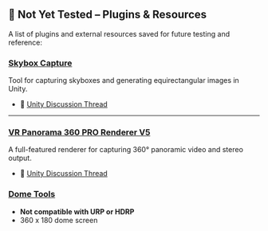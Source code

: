 ## 🧪 Not Yet Tested – Plugins & Resources

A list of plugins and external resources saved for future testing and reference:

### [Skybox Capture](https://assetstore.unity.com/packages/tools/camera/skybox-capture-93266)
Tool for capturing skyboxes and generating equirectangular images in Unity.

- 💬 [Unity Discussion Thread](https://discussions.unity.com/t/capturing-a-equiretangular-image-in-unity-hdrp/896941/1)

---

### [VR Panorama 360 PRO Renderer V5](https://assetstore.unity.com/packages/tools/animation/vr-panorama-360-pro-renderer-v5-290552)
A full-featured renderer for capturing 360° panoramic video and stereo output.

- 💬 [Unity Discussion Thread](https://discussions.unity.com/t/released-vr-panorama-render-360-stereo-videos/586559)


### [Dome Tools](https://assetstore.unity.com/packages/vfx/shaders/fullscreen-camera-effects/dome-tools-62664)
- **Not compatible with URP or HDRP** 
- 360 x 180 dome screen
 

